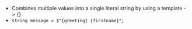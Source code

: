 - Combines multiple values into a single literal string by using a template  -> {}
- `string message = $"{greeting} {firstname}"`;